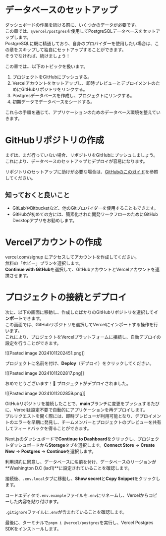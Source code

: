 # データベースのセットアップ
ダッシュボードの作業を続ける前に、いくつかのデータが必要です。  
この章では、`@vercel/postgres`を使用してPostgreSQLデータベースをセットアップします。  
PostgreSQLに既に精通しており、自身のプロバイダーを使用したい場合は、この章をスキップして独自にセットアップすることができます。  
そうでなければ、続けましょう！  

この章では... 以下のトピックを扱います。  

1. プロジェクトをGitHubにプッシュする。
2. Vercelアカウントをセットアップし、即時プレビューとデプロイメントのためにGitHubリポジトリをリンクする。
3. Postgresデータベースを作成し、プロジェクトにリンクする。
4. 初期データでデータベースをシードする。

これらの手順を通じて、アプリケーションのためのデータベース環境を整えていきます。  

# GitHubリポジトリの作成
まずは、まだ行っていない場合、リポジトリをGitHubにプッシュしましょう。  
これにより、データベースのセットアップとデプロイが容易になります。  

リポジトリのセットアップに助けが必要な場合は、[GitHubのこのガイド](https://help.github.com/en/github/getting-started-with-github/create-a-repo)を参照してください。  

## 知っておくと良いこと

- GitLabやBitbucketなど、他のGitプロバイダーを使用することもできます。
- GitHubが初めての方には、簡素化された開発ワークフローのためにGitHub Desktopアプリをお勧めします。

# Vercelアカウントの作成
vercel.com/signup にアクセスしてアカウントを作成してください。  
無料の「ホビー」プランを選択します。  
**Continue with GitHub**を選択して、GitHubアカウントとVercelアカウントを連携させます。  

# プロジェクトの接続とデプロイ
次に、以下の画面に移動し、作成したばかりのGitHubリポジトリを選択して**インポート**できます。  
この画面では、GitHubリポジトリを選択してVercelにインポートする操作を行います。  
これにより、プロジェクトをVercelプラットフォームに接続し、自動デプロイの設定を行うことができます。  

![[Pasted image 20241011202451.png]]

プロジェクトに名前を付け、**Deploy**（デプロイ）をクリックしてください。  

![[Pasted image 20241011202817.png]]

おめでとうございます！🎉 プロジェクトがデプロイされました。

![[Pasted image 20241011202859.png]]

GitHubリポジトリを接続したことで、**main**ブランチに変更をプッシュするたびに、Vercelは設定不要で自動的にアプリケーションを再デプロイします。  
プルリクエストを開く際には、即時プレビューが利用可能となり、デプロイメントのエラーを早期に発見し、チームメンバーとプロジェクトのプレビューを共有してフィードバックを得ることができます。  

Next.jsのダッシュボードで**Continue to Dashboard**をクリックし、プロジェクトダッシュボードから**Storage**タブを選択します。**Connect Store** → **Create New** → **Postgres** → **Continue**を選択します。

利用規約に同意し、データベースに名前を付け、データベースのリージョンが**Washington D.C (iad1)**に設定されていることを確認します。

接続後、`.env.local`タブに移動し、**Show secret**と**Copy Snippet**をクリックします。

コードエディタで`.env.example`ファイルを`.env`にリネームし、Vercelからコピーした内容を貼り付けます。

`.gitignore`ファイルに`.env`が含まれていることを確認します。

最後に、ターミナルで`pnpm i @vercel/postgres`を実行し、Vercel Postgres SDKをインストールします。




 
